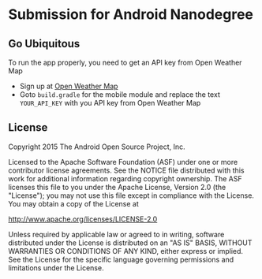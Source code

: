 # Submission for Android Nanodegree

## Go Ubiquitous

To run the app properly, you need to get an API key from Open Weather Map

- Sign up at [Open Weather Map](http://openweathermap.org/appid)
- Goto `build.gradle` for the mobile module and replace the text `YOUR_API_KEY` with you API key from Open Weather Map 

License
-------
Copyright 2015 The Android Open Source Project, Inc.

Licensed to the Apache Software Foundation (ASF) under one or more contributor
license agreements.  See the NOTICE file distributed with this work for
additional information regarding copyright ownership.  The ASF licenses this
file to you under the Apache License, Version 2.0 (the "License"); you may not
use this file except in compliance with the License.  You may obtain a copy of
the License at

http://www.apache.org/licenses/LICENSE-2.0

Unless required by applicable law or agreed to in writing, software
distributed under the License is distributed on an "AS IS" BASIS, WITHOUT
WARRANTIES OR CONDITIONS OF ANY KIND, either express or implied.  See the
License for the specific language governing permissions and limitations under
the License.